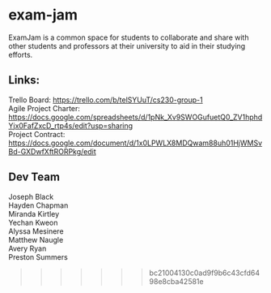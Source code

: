 # exam-jam

ExamJam is a common space for students to collaborate and share with other students and professors at their university to aid in their studying efforts.

## Links:
Trello Board: https://trello.com/b/telSYUuT/cs230-group-1      
Agile Project Charter: https://docs.google.com/spreadsheets/d/1pNk_Xv9SWOGufuetQ0_ZV1hphdYjx0FafZxcD_rtp4s/edit?usp=sharing     
Project Contract: https://docs.google.com/document/d/1x0LPWLX8MDQwam88uh01HjWMSvBd-GXDwfXftRORPkg/edit    

## Dev Team
Joseph Black    
Hayden Chapman     
Miranda Kirtley    
Yechan Kweon    
Alyssa Mesinere    
Matthew Naugle    
Avery Ryan    
Preston Summers    

>>>>>>> bc21004130c0ad9f9b6c43cfd6498e8cba42581e
